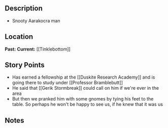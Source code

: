 ## Description
- Snooty Aarakocra man
## Location
**Past:** 
**Current:** [[Tinklebottom]]
## Story Points
- Has earned a fellowship at the [[Duskite Research Academy]] and is going there to study under [[Professor Bramblebutt]]
- He said that [[Gerik Stormbreak]] could call on him if we're ever in the area
- But then we pranked him with some gnomes by tying his feet to the table. So perhaps he won't be happy to see us, if he knew that it was us
## Notes
